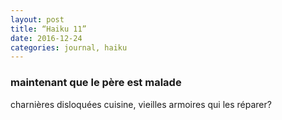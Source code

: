 ```yaml
---
layout: post
title: “Haiku 11”
date: 2016-12-24 
categories: journal, haiku 
---
```

### maintenant que le père est malade

charnières disloquées
cuisine, vieilles armoires 
qui les réparer?   

 